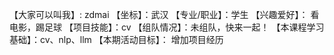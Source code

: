 【大家可以叫我】: zdmai
【坐标】：武汉
【专业/职业】：学生
【兴趣爱好】： 看电影，踢足球
【项目技能】：cv
【组队情况】：未组队，快来一起！
【本课程学习基础】：cv、nlp、llm
【本期活动目标】： 增加项目经历
